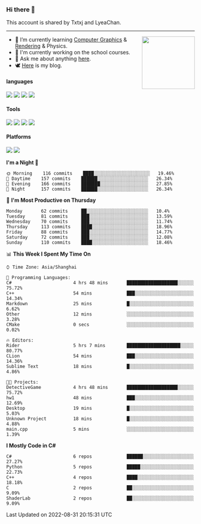 ### Hi there 👋

This account is shared by Txtxj and LyeaChan.

---

<img align="right" height="141" src="https://github-readme-stats.vercel.app/api?username=txtxj&theme=tokyonight&show_icons=true&count_private=true">

- 🌱 I’m currently learning [Computer Graphics](https://github.com/txtxj/GAMES101) & [Rendering](https://github.com/txtxj/GAMES202) & Physics.
- 🐶 I'm currently working on the school courses.
- 💬 Ask me about anything [here](https://github.com/txtxj/txtxj/issues).
- 🕊️ [Here](https://txtxj.top) is my blog.

#### languages

![](https://img.shields.io/badge/C++-00599C?logo=cplusplus&logoColor=fff)
![](https://img.shields.io/badge/Python-3e74a2?logo=python&logoColor=fff)
![](https://img.shields.io/badge/C%23-239120?logo=csharp&logoColor=fff)
![](https://img.shields.io/badge/C-A8B9CC?logo=c&logoColor=555)


#### Tools

![](https://img.shields.io/badge/JetBrains-000000?logo=jetbrains&logoColor=fff)
![](https://img.shields.io/badge/Unity-FFFFFF?logo=unity&logoColor=000)
![](https://img.shields.io/badge/SublimeText_3-FF9800?logo=sublimetext&logoColor=fff)
![](https://img.shields.io/badge/Blender-F5792A?logo=blender&logoColor=fff)


#### Platforms

![](https://img.shields.io/badge/Windows_10-0078D6?logo=windows&logoColor=fff)
![](https://img.shields.io/badge/Ubuntu_20.04-E95420?logo=ubuntu&logoColor=fff)


<!--START_SECTION:waka-->
**I'm a Night 🦉** 

```text
🌞 Morning    116 commits    ████░░░░░░░░░░░░░░░░░░░░░   19.46% 
🌆 Daytime    157 commits    ██████░░░░░░░░░░░░░░░░░░░   26.34% 
🌃 Evening    166 commits    ███████░░░░░░░░░░░░░░░░░░   27.85% 
🌙 Night      157 commits    ██████░░░░░░░░░░░░░░░░░░░   26.34%

```
📅 **I'm Most Productive on Thursday** 

```text
Monday       62 commits     ██░░░░░░░░░░░░░░░░░░░░░░░   10.4% 
Tuesday      81 commits     ███░░░░░░░░░░░░░░░░░░░░░░   13.59% 
Wednesday    70 commits     ███░░░░░░░░░░░░░░░░░░░░░░   11.74% 
Thursday     113 commits    ████░░░░░░░░░░░░░░░░░░░░░   18.96% 
Friday       88 commits     ███░░░░░░░░░░░░░░░░░░░░░░   14.77% 
Saturday     72 commits     ███░░░░░░░░░░░░░░░░░░░░░░   12.08% 
Sunday       110 commits    ████░░░░░░░░░░░░░░░░░░░░░   18.46%

```


📊 **This Week I Spent My Time On** 

```text
⌚︎ Time Zone: Asia/Shanghai

💬 Programming Languages: 
C#                       4 hrs 48 mins       ███████████████████░░░░░░   75.72% 
C++                      54 mins             ███░░░░░░░░░░░░░░░░░░░░░░   14.34% 
Markdown                 25 mins             █░░░░░░░░░░░░░░░░░░░░░░░░   6.62% 
Other                    12 mins             ░░░░░░░░░░░░░░░░░░░░░░░░░   3.28% 
CMake                    0 secs              ░░░░░░░░░░░░░░░░░░░░░░░░░   0.02%

🔥 Editors: 
Rider                    5 hrs 7 mins        ████████████████████░░░░░   80.77% 
CLion                    54 mins             ███░░░░░░░░░░░░░░░░░░░░░░   14.36% 
Sublime Text             18 mins             █░░░░░░░░░░░░░░░░░░░░░░░░   4.86%

🐱‍💻 Projects: 
DetectiveGame            4 hrs 48 mins       ███████████████████░░░░░░   75.72% 
hw1                      48 mins             ███░░░░░░░░░░░░░░░░░░░░░░   12.69% 
Desktop                  19 mins             █░░░░░░░░░░░░░░░░░░░░░░░░   5.03% 
Unknown Project          18 mins             █░░░░░░░░░░░░░░░░░░░░░░░░   4.88% 
main.cpp                 5 mins              ░░░░░░░░░░░░░░░░░░░░░░░░░   1.39%

```

**I Mostly Code in C#** 

```text
C#                       6 repos             ██████░░░░░░░░░░░░░░░░░░░   27.27% 
Python                   5 repos             █████░░░░░░░░░░░░░░░░░░░░   22.73% 
C++                      4 repos             ████░░░░░░░░░░░░░░░░░░░░░   18.18% 
C                        2 repos             ██░░░░░░░░░░░░░░░░░░░░░░░   9.09% 
ShaderLab                2 repos             ██░░░░░░░░░░░░░░░░░░░░░░░   9.09%

```



 Last Updated on 2022-08-31 20:15:31 UTC
<!--END_SECTION:waka-->

